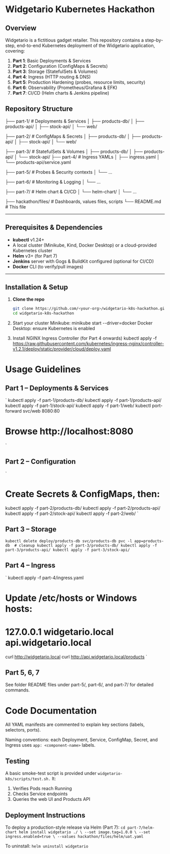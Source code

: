 # Widgetario Kubernetes Hackathon

## Overview  
Widgetario is a fictitious gadget retailer. This repository contains a step-by-step, end-to-end Kubernetes deployment of the Widgetario application, covering:

1. **Part 1**: Basic Deployments & Services  
2. **Part 2**: Configuration (ConfigMaps & Secrets)  
3. **Part 3**: Storage (StatefulSets & Volumes)  
4. **Part 4**: Ingress (HTTP routing & DNS)  
5. **Part 5**: Production Hardening (probes, resource limits, security)  
6. **Part 6**: Observability (Prometheus/Grafana & EFK)  
7. **Part 7**: CI/CD (Helm charts & Jenkins pipeline)  

## Repository Structure  

├── part-1/ # Deployments & Services
│   ├── products-db/
│   ├── products-api/
│   ├── stock-api/
│   └── web/

├── part-2/ # ConfigMaps & Secrets
│   ├── products-db/
│   ├── products-api/
│   ├── stock-api/
│   └── web/

├── part-3/ # StatefulSets & Volumes
│   ├── products-db/
│   ├── products-api/
│   └── stock-api/
├── part-4/ # Ingress YAMLs
│   ├── ingress.yaml
│   └── products-api/service.yaml

├── part-5/ # Probes & Security contexts
│   └── ...

├── part-6/ # Monitoring & Logging
│   └── ...

├── part-7/ # Helm chart & CI/CD
│   └── helm-chart/
│       └── ...

├── hackathon/files/ # Dashboards, values files, scripts
└── README.md # This file

---

## Prerequisites & Dependencies  
- **kubectl** v1.24+  
- A local cluster (Minikube, Kind, Docker Desktop) or a cloud-provided Kubernetes cluster  
- **Helm** v3+ (for Part 7)  
- **Jenkins** server with Gogs & BuildKit configured (optional for CI/CD)  
- **Docker** CLI (to verify/pull images)  

---

## Installation & Setup  

1. **Clone the repo**  
   ```bash
   git clone https://github.com/<your-org>/widgetario-k8s-hackathon.git
   cd widgetario-k8s-hackathon

2. Start your cluster
  Minikube: minikube start --driver=docker
  Docker Desktop: ensure Kubernetes is enabled

4. Install NGINX Ingress Controller (for Part 4 onwards)
  kubectl apply -f https://raw.githubusercontent.com/kubernetes/ingress-nginx/controller-v1.2.1/deploy/static/provider/cloud/deploy.yaml

# Usage Guidelines

## Part 1 – Deployments & Services
`
kubectl apply -f part-1/products-db/
kubectl apply -f part-1/products-api/
kubectl apply -f part-1/stock-api/
kubectl apply -f part-1/web/
kubectl port-forward svc/web 8080:80
# Browse http://localhost:8080
`

## Part 2 – Configuration
`
# Create Secrets & ConfigMaps, then:
kubectl apply -f part-2/products-db/
kubectl apply -f part-2/products-api/
kubectl apply -f part-2/stock-api/
kubectl apply -f part-2/web/
`

## Part 3 – Storage
`
kubectl delete deploy/products-db svc/products-db pvc -l app=products-db  # cleanup
kubectl apply -f part-3/products-db/
kubectl apply -f part-3/products-api/
kubectl apply -f part-3/stock-api/
`

## Part 4 – Ingress
`
kubectl apply -f part-4/ingress.yaml
# Update /etc/hosts or Windows hosts:
#   127.0.0.1 widgetario.local api.widgetario.local
curl http://widgetario.local
curl http://api.widgetario.local/products
`

## Part 5, 6, 7
See folder README files under part-5/, part-6/, and part-7/ for detailed commands.

# Code Documentation
All YAML manifests are commented to explain key sections (labels, selectors, ports).

Naming conventions: each Deployment, Service, ConfigMap, Secret, and Ingress uses `app: <component-name>` labels.

## Testing
A basic smoke-test script is provided under `widgetario-k8s/scripts/test.sh.` It:
1. Verifies Pods reach Running
2. Checks Service endpoints
3. Queries the web UI and Products API

## Deployment Instructions
To deploy a production-style release via Helm (Part 7):
`
cd part-7/helm-chart
helm install widgetario ./ \
  --set image.tag=1.0.0 \
  --set ingress.enabled=true \
  --values hackathon/files/helm/uat.yaml
`

To uninstall:
`helm uninstall widgetario`
